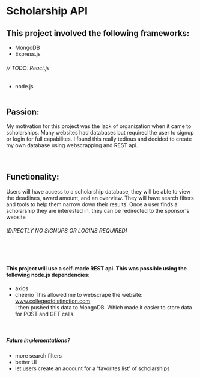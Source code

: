 # Scholarship API

## This project involved the following frameworks:
* MongoDB
* Express.js
###### // TODO: React.js
* node.js </br></br>

## Passion:
My motivation for this project was the lack of organization when it came to scholarships. Many websites had databases but required the user to signup or login for full capabilites. I found this really tedious and decided to create my own database using webscrapping and REST api. </br></br></br>


## Functionality:
Users will have access to a scholarship database, they will be able to view the deadlines, award amount, and an overview. They will have search filters and tools to help them narrow down their results. Once a user finds a scholarship they are interested in, they can be redirected to the sponsor's website 
###### (DIRECTLY NO SIGNUPS OR LOGINS REQUIRED) </br></br></br></br>

#### This project will use a self-made REST api. This was possible using the following node.js dependencies: 
* axios
* cheerio 
This allowed me to webscrape the website: www.collegeofdistinction.com </br> I then pushed this data to MongoDB. Which made it easier to store data for POST and GET calls. </br></br></br>


##### Future implementations?
* more search filters
* better UI
* let users create an account for a 'favorites list' of scholarships
